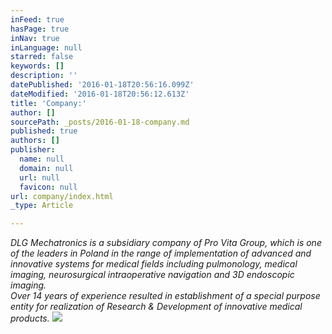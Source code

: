 ```yaml
---
inFeed: true
hasPage: true
inNav: true
inLanguage: null
starred: false
keywords: []
description: ''
datePublished: '2016-01-18T20:56:16.099Z'
dateModified: '2016-01-18T20:56:12.613Z'
title: 'Company:'
author: []
sourcePath: _posts/2016-01-18-company.md
published: true
authors: []
publisher:
  name: null
  domain: null
  url: null
  favicon: null
url: company/index.html
_type: Article

---
```

_DLG Mechatronics is a subsidiary company of Pro Vita Group, which is one of the leaders in Poland in the range of implementation of advanced and innovative systems for medical fields including pulmonology, medical imaging, neurosurgical intraoperative navigation and 3D endoscopic imaging.   
Over 14 years of experience resulted in establishment of a special purpose entity for realization of Research & Development of innovative medical products._
![](https://the-grid-user-content.s3-us-west-2.amazonaws.com/9007e7b1-b2b4-40f7-ab14-dc8f63231fff.jpg)